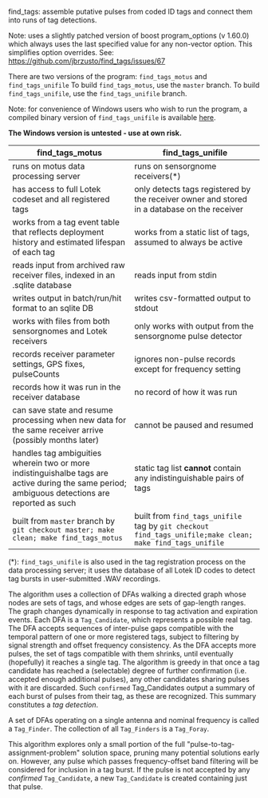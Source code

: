 find_tags:  assemble putative pulses from coded ID tags and connect them into runs
of tag detections.

Note: uses a slightly patched version of boost program_options (v 1.60.0) which
always uses the last specified value for any non-vector option.  This simplifies
option overrides.  See: https://github.com/jbrzusto/find_tags/issues/67

There are two versions of the program:  `find_tags_motus` and `find_tags_unifile`
To build `find_tags_motus`, use the `master` branch.
To build `find_tags_unifile`, use the `find_tags_unifile` branch.

Note: for convenience of Windows users who wish to run the program, a compiled
binary version of `find_tags_unifile` is available [here](https://public.sensorgnome.org/misc/find_tags_unifile.exe).

**The Windows version is untested - use at own risk.**

find_tags_motus|find_tags_unifile
---|---
runs on motus data processing server|runs on sensorgnome receivers(*)
has access to full Lotek codeset and all registered tags|only detects tags registered by the receiver owner and stored in a database on the receiver
works from a tag event table that reflects deployment history and estimated lifespan of each tag|works from a static list of tags, assumed to always be active
reads input from archived raw receiver files, indexed in an .sqlite database|reads input from stdin
writes output in batch/run/hit format to an sqlite DB|writes csv-formatted output to stdout
works with files from both sensorgnomes and Lotek receivers|only works with output from the sensorgnome pulse detector
records receiver parameter settings, GPS fixes, pulseCounts|ignores non-pulse records except for frequency setting
records how it was run in the receiver database|no record of how it was run
can save state and resume processing when new data for the same receiver arrive (possibly months later)|cannot be paused and resumed
handles tag ambiguities wherein two or more indistinguishalbe tags are active during the same period; ambiguous detections are reported as such|static tag list **cannot** contain any indistinguishable pairs of tags
built from `master` branch by `git checkout master; make clean; make find_tags_motus`|built from `find_tags_unifile` tag by `git checkout find_tags_unifile;make clean; make find_tags_unifile`

(*): `find_tags_unifile` is also used in the tag registration process
on the data processing server; it uses the database of all Lotek ID
codes to detect tag bursts in user-submitted .WAV recordings.

The algorithm uses a collection of DFAs walking a directed graph whose
nodes are sets of tags, and whose edges are sets of gap-length ranges.
The graph changes dynamically in response to tag activation and
expiration events.  Each DFA is a `Tag_Candidate`, which represents a
possible real tag.  The DFA accepts sequences of inter-pulse gaps
compatible with the temporal pattern of one or more registered tags,
subject to filtering by signal strength and offset frequency
consistency.  As the DFA accepts more pulses, the set of tags
compatible with them shrinks, until eventually (hopefully) it reaches
a single tag.  The algorithm is greedy in that once a tag candidate
has reached a (selectable) degree of further confirmation
(i.e. accepted enough additional pulses), any other candidates sharing
pulses with it are discarded.  Such `confirmed` Tag_Candidates output
a summary of each burst of pulses from their tag, as these are
recognized.  This summary constitutes a *tag detection*.

A set of DFAs operating on a single antenna and nominal frequency is
called a `Tag_Finder`. The collection of all `Tag_Finders` is a
`Tag_Foray`.

This algorithm explores only a small portion of the full
"pulse-to-tag-assignment-problem" solution space, pruning many
potential solutions early on.  However, any pulse which passes
frequency-offset band filtering will be considered for inclusion in a
tag burst.  If the pulse is not accepted by any *confirmed*
`Tag_Candidate`, a new `Tag_Candidate` is created containing just that
pulse.
